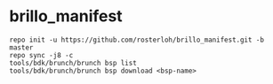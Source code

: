 # brillo_manifest

```shell
repo init -u https://github.com/rosterloh/brillo_manifest.git -b master
repo sync -j8 -c
tools/bdk/brunch/brunch bsp list
tools/bdk/brunch/brunch bsp download <bsp-name>
```
